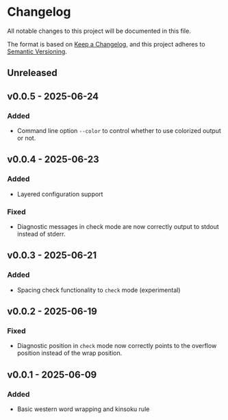 <!-- markdownlint-disable no-duplicate-heading -->

# Changelog

All notable changes to this project will be documented in this file.

The format is based on [Keep a Changelog](https://keepachangelog.com/en/1.1.0/),
and this project adheres to [Semantic Versioning](https://semver.org/spec/v2.0.0.html).

## Unreleased

## v0.0.5 - 2025-06-24

### Added

- Command line option `--color` to control whether to use colorized output or not.

## v0.0.4 - 2025-06-23

### Added

- Layered configuration support

### Fixed

- Diagnostic messages in check mode are now correctly output to stdout instead of stderr.

## v0.0.3 - 2025-06-21

### Added

- Spacing check functionality to `check` mode (experimental)

## v0.0.2 - 2025-06-19

### Fixed

- Diagnostic position in `check` mode now correctly points to the overflow position instead of the
  wrap position.

## v0.0.1 - 2025-06-09

### Added

- Basic western word wrapping and kinsoku rule

